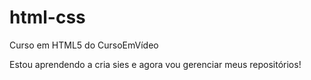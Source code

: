 # html-css
 Curso em HTML5 do CursoEmVídeo

Estou aprendendo a cria sies e agora vou gerenciar meus repositórios!
